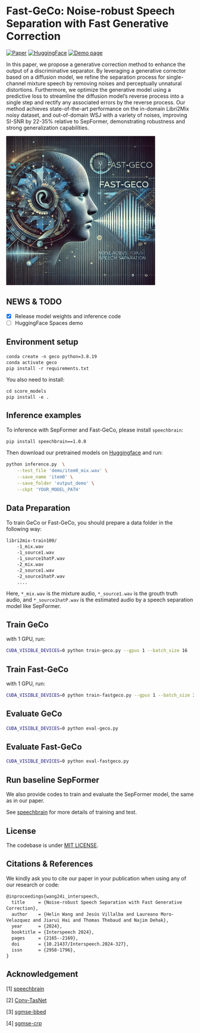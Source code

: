# Fast-GeCo: Noise-robust Speech Separation with Fast Generative Correction
[![Paper](https://img.shields.io/badge/arXiv-2406.07461-brightgreen.svg?style=flat-square)](https://arxiv.org/pdf/2406.07461.pdf)  [![HuggingFace](https://img.shields.io/badge/%F0%9F%A4%97%20Hugging%20Face-Spaces-blue)](https://arxiv.org/pdf/2406.07461.pdf) [![Demo page](https://img.shields.io/badge/Audio_Samples-blue?logo=Github&style=flat-square)](https://fastgeco.github.io/Fast-GeCo/)

In this paper, we propose a generative correction method to enhance the output of a discriminative separator. By leveraging a generative corrector based on a diffusion model, we refine the separation process for single-channel mixture speech by removing noises and perceptually unnatural distortions. Furthermore, we optimize the generative model using a predictive loss to streamline the diffusion model’s reverse process into a single step and rectify any associated errors by the reverse process. Our method achieves state-of-the-art performance on the in-domain Libri2Mix noisy dataset, and out-of-domain WSJ with a variety of noises, improving SI-SNR by 22-35% relative to SepFormer, demonstrating robustness and strong generalization capabilities.

<img src="geco.webp" alt="Fast-GeCo Image" width="400"/>


## NEWS & TODO
- [x] Release model weights and inference code
- [ ] HuggingFace Spaces demo

## Environment setup

```
conda create -n geco python=3.8.19
conda activate geco
pip install -r requirements.txt
```

You also need to install:
```
cd score_models
pip install -e .
```

## Inference examples

To inference with SepFormer and Fast-GeCo, please install `speechbrain`:

```bash
pip install speechbrain==1.0.0
```

Then download our pretrained models on [Huggingface](https://huggingface.co/westbrook/Fast-GeCo/) and run:

```bash
python inference.py  \
    --test_file 'demo/item0_mix.wav' \
    --save_name 'item0' \
    --save_folder 'output_demo' \
    --ckpt 'YOUR_MODEL_PATH'
```


## Data Preparation

To train GeCo or Fast-GeCo, you should prepare a data folder in the following way:

```
libri2mix-train100/
    -1_mix.wav
    -1_source1.wav
    -1_source1hatP.wav
    -2_mix.wav
    -2_source1.wav
    -2_source1hatP.wav
    ....
```

Here,  `*_mix.wav` is the mixture audio, `*_source1.wav` is the grouth truth audio, and `*_source1hatP.wav` is the estimated audio by a speech separation model like SepFormer.


## Train GeCo
with 1 GPU, run:

```bash
CUDA_VISIBLE_DEVICES=0 python train-geco.py --gpus 1 --batch_size 16
```

## Train Fast-GeCo
with 1 GPU, run:

```bash
CUDA_VISIBLE_DEVICES=0 python train-fastgeco.py --gpus 1 --batch_size 32
```

## Evaluate GeCo

```bash
CUDA_VISIBLE_DEVICES=0 python eval-geco.py
```


## Evaluate Fast-GeCo

```bash
CUDA_VISIBLE_DEVICES=0 python eval-fastgeco.py
```


## Run baseline SepFormer

We also provide codes to train and evaluate the SepFormer model, the same as in our paper.

See [speechbrain](https://github.com/speechbrain) for more details of training and test.

## License
The codebase is under [MIT LICENSE](./LICENSE). 

## Citations & References
We kindly ask you to cite our paper in your publication when using any of our research or code:

```
@inproceedings{wang24i_interspeech,
  title     = {Noise-robust Speech Separation with Fast Generative Correction},
  author    = {Helin Wang and Jesús Villalba and Laureano Moro-Velazquez and Jiarui Hai and Thomas Thebaud and Najim Dehak},
  year      = {2024},
  booktitle = {Interspeech 2024},
  pages     = {2165--2169},
  doi       = {10.21437/Interspeech.2024-327},
  issn      = {2958-1796},
}
```


## Acknowledgement

[1] [speechbrain](https://github.com/speechbrain)

[2] [Conv-TasNet](https://github.com/JusperLee/Conv-TasNet)

[3] [sgmse-bbed](https://github.com/sp-uhh/sgmse-bbed)

[4] [sgmse-crp](https://github.com/sp-uhh/sgmse_crp)
